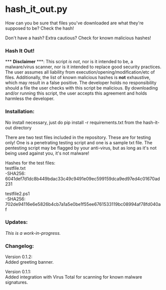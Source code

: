 # hash_it_out.py

How can you be sure that files you've downloaded are what they're supposed to be? Check the hash!

Don't have a hash? Extra cautious? Check for known malicious hashes!  

### Hash It Out!  
  
*** **Disclaimer** ***: This script *is not*, nor is it intended to be, a malware/virus scanner, nor is it intended to replace good security practices. 
The user assumes all liability from execution/opening/modification/etc of files. 
Additionally, the list of known malicious hashes is <b>not</b> exhaustive, which may result in a false positive. 
The developer holds no responsibility should a file the user checks with this script be malicious.
By downloading and/or running this script, the user accepts this agreement and holds harmless the developer.


### Installation:
No install necessary, just do pip install -r requirements.txt from the hash-it-out directory

There are two test files included in the repository. These are for testing only!
One is a penetrating testing script and one is a sample txt file. The pentesting script may be flagged by your anti-virus, but as 
long as it's not being used against you, it's not malware!  

Hashes for the test files:  
testfile.txt  
-SHA256: 6041def7d1dc8b449bdac33c49c9491e09ec599159dca9ed97ed4c01670ad231  

testfile2.ps1  
-SHA256: 702de94116e6e5826b4cb7a1a5e0be1f55ee6761533119bc08994af78fd040af 



### Updates:  
*This is a work-in-progress.*

### Changelog:
Version 0.1.2:  
Added greeting banner.  

Version 0.1.1:  
Added integration with Virus Total for scanning for known malware signatures.

